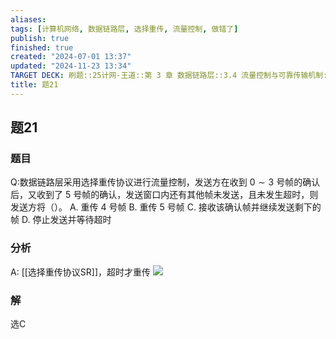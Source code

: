 ```yaml
---
aliases: 
tags: [计算机网络, 数据链路层, 选择重传, 流量控制, 做错了]
publish: true
finished: true
created: "2024-07-01 13:37"
updated: "2024-11-23 13:34"
TARGET DECK: 刷题::25计网-王道::第 3 章 数据链路层::3.4 流量控制与可靠传输机制::题21
title: 题21
---
```

## 题21
### 题目
Q:数据链路层采用选择重传协议进行流量控制，发送方在收到 $0 \sim  3$ 号帧的确认后，又收到了 5 号帧的确认，发送窗口内还有其他帧未发送，且未发生超时，则发送方将（）。
A. 重传 4 号帧 
B. 重传 5 号帧
C. 接收该确认帧并继续发送剩下的帧 
D. 停止发送并等待超时
### 分析
A: [[选择重传协议SR]]，超时才重传
![](https://img.hwenyi.live/202407120956483.webp)
### 解
选C
<!--ID: 1720753325114-->
